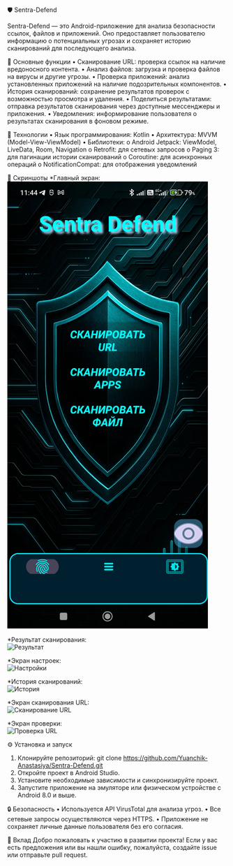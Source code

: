 🛡️ Sentra-Defend

Sentra-Defend — это Android-приложение для анализа безопасности ссылок, файлов и приложений. Оно предоставляет пользователю информацию о потенциальных угрозах и сохраняет историю сканирований для последующего анализа.

🚀 Основные функции
•	Сканирование URL: проверка ссылок на наличие вредоносного контента.
•	Анализ файлов: загрузка и проверка файлов на вирусы и другие угрозы.
•	Проверка приложений: анализ установленных приложений на наличие подозрительных компонентов.
•	История сканирований: сохранение результатов проверок с возможностью просмотра и удаления.
•	Поделиться результатами: отправка результатов сканирования через доступные мессенджеры и приложения.
•	Уведомления: информирование пользователя о результатах сканирования в фоновом режиме.

🧩 Технологии
•	Язык программирования: Kotlin
•	Архитектура: MVVM (Model-View-ViewModel)
•	Библиотеки:
o	Android Jetpack: ViewModel, LiveData, Room, Navigation
o	Retrofit: для сетевых запросов
o	Paging 3: для пагинации истории сканирований
o	Coroutine: для асинхронных операций
o	NotificationCompat: для отображения уведомлений

📱 Скриншоты
*Главный экран:  
![Главный экран](app\screenshots/main-screen.jpg)

*Результат сканирования:  
![Результат](screenshots/result-screen.jpg)

*Экран настроек:  
![Настройки](screenshots/settings-screen.jpg)

*История сканирований:  
![История](screenshots/history-screen.jpg)

*Экран сканирования URL:  
![Сканирование URL](screenshots/URL-scan-screen.jpg)

*Экран проверки:  
![Проверка URL](screenshots/verification-screen.jpg)

⚙️ Установка и запуск
1.	Клонируйте репозиторий:
git clone https://github.com/Yuanchik-Anastasiya/Sentra-Defend.git
2.	Откройте проект в Android Studio.
3.	Установите необходимые зависимости и синхронизируйте проект.
4.	Запустите приложение на эмуляторе или физическом устройстве с Android 8.0 и выше.

🔒 Безопасность
•	Используется API VirusTotal для анализа угроз.
•	Все сетевые запросы осуществляются через HTTPS.
•	Приложение не сохраняет личные данные пользователя без его согласия.

🤝 Вклад
Добро пожаловать к участию в развитии проекта! Если у вас есть предложения или вы нашли ошибку, пожалуйста, создайте issue или отправьте pull request.
